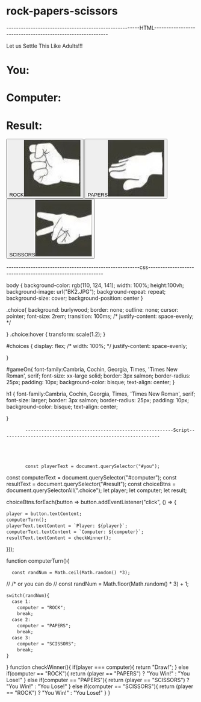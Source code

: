 

# rock-papers-scissors

-------------------------------------------------------HTML-----------------------------------------------------------
<!DOCTYPE html>
<html lang="en">
<head>
    <meta charset="UTF-8">
    <meta http-equiv="X-UA-Compatible" content="IE=edge">
    <meta name="viewport" content="width=device-width, initial-scale=1.0">
    <title>Rock Papers Scissors</title>
</head>
<title>Rock Papers Scissors</title>
<link rel="stylesheet" href="style.css">


<body> 
<div id = "gameOn"> Let us Settle This Like Adults!!! </div>
   <h1 class = "gameText" id = "you">You: </h1>
   <h1 class = "gameText" id = "computer">Computer: </h1>
   <h1 class = "gameText" id = "result">Result: </h1>

   <div id = "choices">
    <button class = "choice">ROCK<img src="rock!!.png" width = "150px" height="150px"></button>
    <button class = "choice">PAPERS<img src="papers.png" width = "150px" height="150"></button>
    <button class = "choice">SCISSORS<img src="scissors.png" width = "150px" height="150px"></button>
   </div>

</div>
   <script src="script.js"></script>

</body>
</html>

-------------------------------------------------------css-----------------------------------------------------------



body {
    background-color: rgb(110, 124, 141);
    width: 100%;
    height:100vh;
    background-image: url("BK2.JPG");
    background-repeat: repeat;
    background-size: cover;
    background-position: center 
} 


.choice{
  background: burlywood;
  border: none;
  outline: none;
  cursor: pointer;
  font-size: 2rem;
  transition: 100ms;
  /* justify-content: space-evenly; */
 

  
 
}
.choice:hover {
  transform: scale(1.2);
}


#choices {
  display: flex;
  /* width: 100%; */
  justify-content: space-evenly;
  
}


#gameOn{
   font-family:Cambria, Cochin, Georgia, Times, 'Times New Roman', serif;
   font-size: xx-large solid;
   border: 3px salmon;
   border-radius: 25px;
   padding: 10px;
   background-color: bisque;
   text-align: center;
}


h1 {
  font-family:Cambria, Cochin, Georgia, Times, 'Times New Roman', serif;
  font-size: larger;
  border: 3px salmon;
  border-radius: 25px;
  padding: 10px;
  background-color: bisque;
  text-align: center;

}


           -------------------------------------------------------Script-----------------------------------------------------------
           
           
           
           
           const playerText = document.querySelector("#you");
const computerText = document.querySelector("#computer");
const resultText = document.querySelector("#result");
const choiceBtns = document.querySelectorAll(".choice");
let player;
let computer;
let result;

choiceBtns.forEach(button => button.addEventListener("click", () => {

    player = button.textContent;
    computerTurn();
    playerText.textContent = `Player: ${player}`;
    computerText.textContent = `Computer: ${computer}`;
    resultText.textContent = checkWinner();
}));

function computerTurn(){

      const randNum = Math.ceil(Math.random() *3);
// /* or you can do 
//    const randNum = Math.floor(Math.random() * 3) + 1; 

    switch(randNum){
      case 1:
        computer = "ROCK";
        break;
      case 2:
        computer = "PAPERS";
        break;
      case 3:
        computer = "SCISSORS";
        break;
    }
}
function checkWinner(){
    if(player === computer){
      return "Draw!";
    }
    else if(computer == "ROCK"){
      return (player == "PAPERS") ? "You Win!" : "You Lose!"
    }
    else if(computer == "PAPERS"){
      return (player == "SCISSORS") ? "You Win!" : "You Lose!"
    }
    else if(computer == "SCISSORS"){
      return (player == "ROCK") ? "You Win!" : "You Lose!"
    }
}

